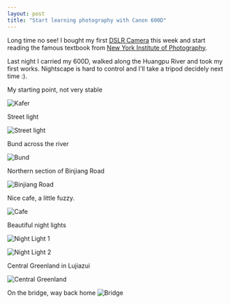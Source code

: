```yaml
---
layout: post
title: "Start learning photography with Canon 600D"
---
```


Long time no see! I bought my first [DSLR Camera](http://en.wikipedia.org/wiki/Digital_single-lens_reflex_camera) this week and start reading the famous textbook from [New York Institute of Photography](http://www.nyip.com/).

Last night I carried my 600D, walked along the Huangpu River and took my first works.
Nightscape is hard to control and I'll take a tripod decidely next time :).

My starting point, not very stable

![Kafer](http://lh5.googleusercontent.com/-iCoPnuC3cP8/T4cLlK4sSRI/AAAAAAAAANQ/oRLLwShXgro/s768/IMG_0125.JPG)

Street light

![Street light](http://lh4.googleusercontent.com/-Aijo1zh984M/T4cLnrqPxiI/AAAAAAAAANY/z9Uml1FJTFU/s852/IMG_0129.JPG)

Bund across the river

![Bund](http://lh5.googleusercontent.com/-fVxmHZacO54/T4cLzo8oF9I/AAAAAAAAAOA/I5Mt7CXZ6yM/s852/IMG_0151.JPG)

Northern section of Binjiang Road

![Binjiang Road](http://lh3.googleusercontent.com/-6ohqLYuPVeM/T4cMeS036SI/AAAAAAAAAQY/YBEX7qMvtJM/s852/IMG_0257.JPG)

Nice cafe, a little fuzzy.

![Cafe](http://lh5.googleusercontent.com/-h6Mfd5X4z3I/T4cMf29vslI/AAAAAAAAAQg/f9Kyur_ZYto/s852/IMG_0269.JPG)

Beautiful night lights

![Night Light 1](http://lh5.googleusercontent.com/-UpLo4i2A-qQ/T4cMhtkQNpI/AAAAAAAAAQo/Oaz5SARPMBE/s852/IMG_0283.JPG)

![Night Light 2](http://lh4.googleusercontent.com/-Ly7BH3MzBKw/T4cMjbxo9hI/AAAAAAAAAQw/uqi-n__uBSE/s852/IMG_0284.JPG)

Central Greenland in Lujiazui

![Central Greenland](http://lh6.googleusercontent.com/-7RwMUmnXDWw/T4cMp5Xcn_I/AAAAAAAAARI/PvWpFCNRGGY/s852/IMG_0303.JPG)

On the bridge, way back home
![Bridge](http://lh5.googleusercontent.com/-FIX7LRHefSo/T4cMwGVSnKI/AAAAAAAAARg/ukpOOYUbkQ0/s852/IMG_0321.JPG)
